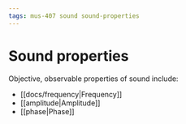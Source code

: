```yaml
---
tags: mus-407 sound sound-properties
---
```


# Sound properties

Objective, observable properties of sound include:

- [[docs/frequency|Frequency]]
- [[amplitude|Amplitude]]
- [[phase|Phase]]
